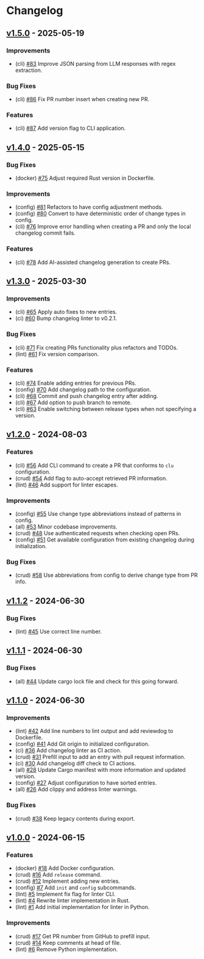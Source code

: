 <!--
This changelog was created using the `clu` binary
(https://github.com/MalteHerrmann/changelog-utils).
-->
# Changelog

## [v1.5.0](https://github.com/MalteHerrmann/changelog-utils/releases/tag/v1.5.0) - 2025-05-19

### Improvements

- (cli) [#83](https://github.com/MalteHerrmann/changelog-utils/pull/83) Improve JSON parsing from LLM responses with regex extraction.

### Bug Fixes

- (cli) [#86](https://github.com/MalteHerrmann/changelog-utils/pull/86) Fix PR number insert when creating new PR.

### Features

- (cli) [#87](https://github.com/MalteHerrmann/changelog-utils/pull/87) Add version flag to CLI application.

## [v1.4.0](https://github.com/MalteHerrmann/changelog-utils/releases/tag/v1.4.0) - 2025-05-15

### Bug Fixes

- (docker) [#75](https://github.com/MalteHerrmann/changelog-utils/pull/75) Adjust required Rust version in Dockerfile.

### Improvements

- (config) [#81](https://github.com/MalteHerrmann/changelog-utils/pull/81) Refactors to have config adjustment methods.
- (config) [#80](https://github.com/MalteHerrmann/changelog-utils/pull/80) Convert to have deterministic order of change types in config.
- (cli) [#76](https://github.com/MalteHerrmann/changelog-utils/pull/76) Improve error handling when creating a PR and only the local changelog commit fails.

### Features

- (cli) [#78](https://github.com/MalteHerrmann/changelog-utils/pull/78) Add AI-assisted changelog generation to create PRs.

## [v1.3.0](https://github.com/MalteHerrmann/changelog-utils/releases/tag/v1.3.0) - 2025-03-30

### Improvements

- (cli) [#65](https://github.com/MalteHerrmann/changelog-utils/pull/65) Apply auto fixes to new entries.
- (ci) [#60](https://github.com/MalteHerrmann/changelog-utils/pull/60) Bump changelog linter to v0.2.1.

### Bug Fixes

- (cli) [#71](https://github.com/MalteHerrmann/changelog-utils/pull/71) Fix creating PRs functionality plus refactors and TODOs.
- (lint) [#61](https://github.com/MalteHerrmann/changelog-utils/pull/61) Fix version comparison.

### Features

- (cli) [#74](https://github.com/MalteHerrmann/changelog-utils/pull/74) Enable adding entries for previous PRs.
- (config) [#70](https://github.com/MalteHerrmann/changelog-utils/pull/70) Add changelog path to the configuration.
- (cli) [#68](https://github.com/MalteHerrmann/changelog-utils/pull/68) Commit and push changelog entry after adding.
- (cli) [#67](https://github.com/MalteHerrmann/changelog-utils/pull/67) Add option to push branch to remote.
- (cli) [#63](https://github.com/MalteHerrmann/changelog-utils/pull/63) Enable switching between release types when not specifying a version.

## [v1.2.0](https://github.com/MalteHerrmann/changelog-utils/releases/tag/v1.2.0) - 2024-08-03

### Features

- (cli) [#56](https://github.com/MalteHerrmann/changelog-utils/pull/56) Add CLI command to create a PR that conforms to `clu` configuration.
- (crud) [#54](https://github.com/MalteHerrmann/changelog-utils/pull/54) Add flag to auto-accept retrieved PR information.
- (lint) [#46](https://github.com/MalteHerrmann/changelog-utils/pull/46) Add support for linter escapes.

### Improvements

- (config) [#55](https://github.com/MalteHerrmann/changelog-utils/pull/55) Use change type abbreviations instead of patterns in config.
- (all) [#53](https://github.com/MalteHerrmann/changelog-utils/pull/53) Minor codebase improvements.
- (crud) [#48](https://github.com/MalteHerrmann/changelog-utils/pull/48) Use authenticated requests when checking open PRs.
- (config) [#51](https://github.com/MalteHerrmann/changelog-utils/pull/51) Get available configuration from existing changelog during initialization.

### Bug Fixes

- (crud) [#58](https://github.com/MalteHerrmann/changelog-utils/pull/58) Use abbreviations from config to derive change type from PR info.

## [v1.1.2](https://github.com/MalteHerrmann/changelog-utils/releases/tag/v1.1.2) - 2024-06-30

### Bug Fixes

- (lint) [#45](https://github.com/MalteHerrmann/changelog-utils/pull/45) Use correct line number.

## [v1.1.1](https://github.com/MalteHerrmann/changelog-utils/releases/tag/v1.1.1) - 2024-06-30

### Bug Fixes

- (all) [#44](https://github.com/MalteHerrmann/changelog-utils/pull/44) Update cargo lock file and check for this going forward.

## [v1.1.0](https://github.com/MalteHerrmann/changelog-utils/releases/tag/v1.1.0) - 2024-06-30

### Improvements

- (lint) [#42](https://github.com/MalteHerrmann/changelog-utils/pull/42) Add line numbers to lint output and add reviewdog to Dockerfile.
- (config) [#41](https://github.com/MalteHerrmann/changelog-utils/pull/41) Add Git origin to initialized configuration.
- (ci) [#36](https://github.com/MalteHerrmann/changelog-utils/pull/36) Add changelog linter as CI action.
- (crud) [#31](https://github.com/MalteHerrmann/changelog-utils/pull/31) Prefill input to add an entry with pull request information.
- (ci) [#30](https://github.com/MalteHerrmann/changelog-utils/pull/30) Add changelog diff check to CI actions.
- (all) [#28](https://github.com/MalteHerrmann/changelog-utils/pull/28) Update Cargo manifest with more information and updated version.
- (config) [#27](https://github.com/MalteHerrmann/changelog-utils/pull/27) Adjust configuration to have sorted entries.
- (all) [#26](https://github.com/MalteHerrmann/changelog-utils/pull/26) Add clippy and address linter warnings.

### Bug Fixes

- (crud) [#38](https://github.com/MalteHerrmann/changelog-utils/pull/38) Keep legacy contents during export.

## [v1.0.0](https://github.com/MalteHerrmann/changelog-utils/releases/tag/v1.0.0) - 2024-06-15

### Features

- (docker) [#18](https://github.com/MalteHerrmann/changelog-utils/pull/18) Add Docker configuration.
- (crud) [#16](https://github.com/MalteHerrmann/changelog-utils/pull/16) Add `release` command.
- (crud) [#12](https://github.com/MalteHerrmann/changelog-utils/pull/12) Implement adding new entries.
- (config) [#7](https://github.com/MalteHerrmann/changelog-utils/pull/7) Add `init` and `config` subcommands.
- (lint) [#5](https://github.com/MalteHerrmann/changelog-utils/pull/5) Implement fix flag for linter CLI.
- (lint) [#4](https://github.com/MalteHerrmann/changelog-utils/pull/4) Rewrite linter implementation in Rust.
- (lint) [#1](https://github.com/MalteHerrmann/changelog-utils/pull/1) Add initial implementation for linter in Python.

### Improvements

- (crud) [#17](https://github.com/MalteHerrmann/changelog-utils/pull/17) Get PR number from GitHub to prefill input.
- (crud) [#14](https://github.com/MalteHerrmann/changelog-utils/pull/14) Keep comments at head of file.
- (lint) [#6](https://github.com/MalteHerrmann/changelog-utils/pull/6) Remove Python implementation.
